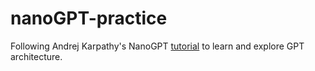 # nanoGPT-practice

Following Andrej Karpathy's NanoGPT [tutorial](https://www.youtube.com/watch?v=kCc8FmEb1nY) to learn and explore GPT architecture.
